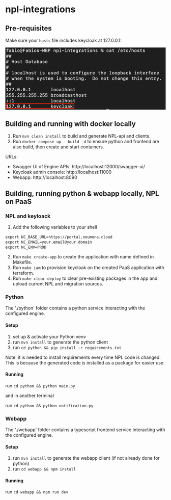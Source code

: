 # npl-integrations

## Pre-requisites
Make sure your `hosts` file includes keycloak at 127.0.0.1:

![img.png](docs/img.png)

## Building and running with docker locally
1. Run `mvn clean install` to build and generate NPL-api and clients.
2. Run `docker compose up --build -d` to ensure python and frontend are also build, then create and start containers.

URLs:
* Swagger UI of Engine APIs: http://localhost:12000/swagger-ui/
* Keycloak admin console: http://localhost:11000
* Webapp: http://localhost:8090

## Building, running python & webapp locally, NPL on PaaS

### NPL and keyloack

1. Add the following variables to your shell
```
export NC_BASE_URL=https://portal.noumena.cloud
export NC_EMAIL=your.email@your.domain
export NC_ENV=PROD
```
2. Run `make create-app` to create the application with name defined in Makefile.
3. Run `make iam` to provision keycloak on the created PaaS application with terraform.
4. Run `make clear-deploy` to clear pre-existing packages in the app and upload current NPL and migration sources.

### Python

The './python' folder contains a python service interacting with the configured engine.

#### Setup

1. set up & activate your Python venv
2. run `mvn install` to generate the python client
3. run `cd python && pip install -r requirements.txt` 

Note: it is needed to install requirements every time NPL code is changed.
This is because the generated code is installed as a package for easier use.

#### Running

run `cd python && python main.py`

and in another terminal

run `cd python && python notification.py`

### Webapp

The './webapp' folder contains a typescript frontend service interacting with the configured engine.

#### Setup

1. run `mvn install` to generate the webapp client (if not already done for python)
2. run `cd webapp && npm install`

#### Running

run `cd webapp && npm run dev`
